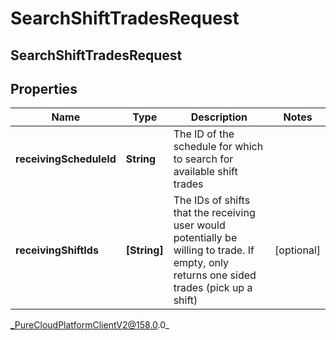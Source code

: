 # SearchShiftTradesRequest

## SearchShiftTradesRequest

## Properties

|Name | Type | Description | Notes|
|------------ | ------------- | ------------- | -------------|
| **receivingScheduleId** | **String** | The ID of the schedule for which to search for available shift trades | |
| **receivingShiftIds** | **[String]** | The IDs of shifts that the receiving user would potentially be willing to trade. If empty, only returns one sided trades (pick up a shift) | [optional] |



_PureCloudPlatformClientV2@158.0.0_
